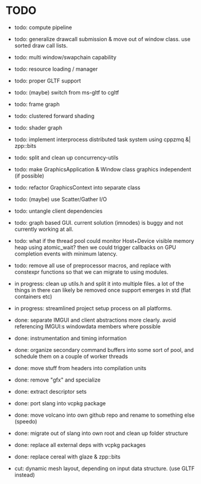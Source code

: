 # TODO

* todo: compute pipeline
* todo: generalize drawcall submission & move out of window class. use sorted draw call lists.
* todo: multi window/swapchain capability
* todo: resource loading / manager
* todo: proper GLTF support
* todo: (maybe) switch from ms-gltf to cgltf
* todo: frame graph
* todo: clustered forward shading
* todo: shader graph
* todo: implement interprocess distributed task system using cppzmq &| zpp::bits
* todo: split and clean up concurrency-utils
* todo: make GraphicsApplication & Window class graphics independent (if possible)
* todo: refactor GraphicsContext into separate class
* todo: (maybe) use Scatter/Gather I/O
* todo: untangle client dependencies
* todo: graph based GUI. current solution (imnodes) is buggy and not currently working at all.
* todo: what if the thread pool could monitor Host+Device visible memory heap using atomic_wait? then we could trigger callbacks on GPU completion events with minimum latency.
* todo: remove all use of preprocessor macros, and replace with constexpr functions so that we can migrate to using modules.

* in progress: clean up utils.h and split it into multiple files. a lot of the things in there can likely be removed once support emerges in std (flat containers etc)
* in progress: streamlined project setup process on all platforms.

* done: separate IMGUI and client abstractions more clearly. avoid referencing IMGUI:s windowdata members where possible
* done: instrumentation and timing information
* done: organize secondary command buffers into some sort of pool, and schedule them on a couple of worker threads
* done: move stuff from headers into compilation units
* done: remove "gfx" and specialize
* done: extract descriptor sets
* done: port slang into vcpkg package
* done: move volcano into own github repo and rename to something else (speedo)
* done: migrate out of slang into own root and clean up folder structure
* done: replace all external deps with vcpkg packages
* done: replace cereal with glaze & zpp::bits

* cut: dynamic mesh layout, depending on input data structure. (use GLTF instead)
